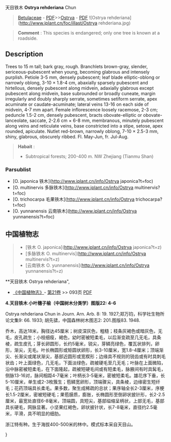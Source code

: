 天目铁木 **Ostrya rehderiana** Chun

> [Betulaceae](http://www.iplant.cn/info/Betulaceae?t=foc) - [PDF](http://www.iplant.cn/foc/pdf/Betulaceae.pdf)>>[Ostrya](http://www.iplant.cn/info/Ostrya?t=foc) - [PDF](http://www.iplant.cn/foc/pdf/Ostrya.pdf)
![Ostrya rehderiana](http://www.iplant.cn/foc/illast/Ostrya rehderiana.jpg)


> **Comment** : 
> This species is endangered; only one tree is known at a roadside.

## Description

Trees to 15 m tall; bark gray, rough. Branchlets brown-gray, slender, sericeous-pubescent when young, becoming glabrous and intensely purplish. Petiole 3-5 mm, densely pubescent; leaf blade elliptic-oblong or narrowly oblong, 3-10 ×  1.8-4 cm, abaxially sparsely pubescent and hirtellous, densely pubescent along midvein, adaxially glabrous except pubescent along midvein, base subrounded or broadly cuneate, margin irregularly and doubly sharply serrate, sometimes setiform serrate, apex acuminate or caudate-acuminate; lateral veins 13-16 on each side of midvein, 4-7 mm apart. Female inflorescence loosely racemose, 2-3 cm; peduncle 1.5-2 cm, densely pubescent, bracts obovate-elliptic or obovate-lanceolate, saccate, 2-2.6 cm ×  6-8 mm, membranous, minutely pubescent along veins and reticulate veins, base constricted into a stipe, setose, apex rounded, apiculate. Nutlet red-brown, narrowly oblong, 7-10 ×  2.5-3 mm, shiny, glabrous, obscurely ribbed. Fl. May-Jun, fr. Jul-Aug.


> **Habait** : 
>*  Subtropical forests; 200-400 m. NW Zhejiang (Tianmu Shan)



### Parsublist

* [O.  japonica  铁木](http://www.iplant.cn/info/Ostrya japonica?t=foc)
* [O.  multinervis  多脉铁木](http://www.iplant.cn/info/Ostrya multinervis?t=foc)
* [O.  trichocarpa  毛果铁木](http://www.iplant.cn/info/Ostrya trichocarpa?t=foc)
* [O.  yunnanensis  云南铁木](http://www.iplant.cn/info/Ostrya yunnanensis?t=foc)

## 中国植物志

> * [铁木  O.  japonica](http://www.iplant.cn/info/Ostrya japonica?t=z)
> * [多脉铁木  O.  multinervis](http://www.iplant.cn/info/Ostrya multinervis?t=z)
> * [云南铁木  O.  yunnanensis](http://www.iplant.cn/info/Ostrya yunnanensis?t=z)


**天目铁木 Ostrya rehderiana",



* [《中国植物志》](http://www.iplant.cn/frps)- [第21卷](http://www.iplant.cn/frps/vol/21) >> 093页 [PDF](http://www.iplant.cn/frps/pdf/21/093.pdf)


**4.天目铁木 小叶穗子榆（中国树木分类学）图版22: 4-6**

Ostrya rehderiana Chun in Journ. Arn. Arb. 8: 19. 1927;郑万钧，科学社生物所论文集9: 66. 1933; 胡先骕，中国森林树木图志2: 201.图版83. 1948.

乔木，高达18米，胸径达45厘米；树皮深灰色，粗糙；枝条灰褐色或暗灰色，无毛，皮孔疏生；小枝细瘦，褐色，幼时密被短柔毛，以后渐变疏至几无毛，具条棱，疏生皮孔；芽长卵圆形，长约5毫米，锐尖，芽鳞亮绿色，覆瓦状排列，卵形，渐尖，无毛。叶长椭圆形或矩圆状卵形，长3-10厘米，宽1.8-4厘米；顶端渐尖、长渐尖或尾状渐尖，基部近圆形或宽楔形；边缘具不规则的锐齿或有时具刺毛状齿；叶上面绿色，几无毛，下面淡绿色，疏被硬毛至几无毛；叶脉在上面微陷，沿中脉密被短柔毛，在下面隆起，疏被短硬毛间或有短柔毛，脉腋间有时具髯毛，侧脉13-16对，脉间相距4-7毫米；叶柄长3-5毫米，密被短柔毛。雄花序下垂，长5-10厘米，单生或2-3枚簇生；苞鳞宽卵形，顶端骤尖，具条棱，边缘密生短纤毛；花药顶端具长柔毛。果多数，聚生成稀疏的总状；果序轴全长2-3厘米，序梗长1.5-2厘米，密被短硬毛；果苞膜质，膨胀，长椭圆形至倒卵状披针形，长2-2.5厘米，最宽处直径6-8毫米，顶端圆，具短尖，基部缢缩呈柄状，上部无毛，基部具长硬毛，网脉显著。小坚果红褐色，卵状披针状，长7-8毫米，直径约2.5毫米，平滑，具不明显的细肋。

浙江特有种。生于海拔400-500米的林中。模式标本采自天目山。



}